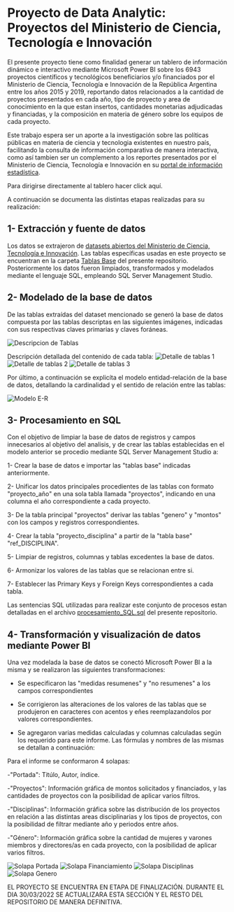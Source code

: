 # Proyecto de Data Analytic: Proyectos del Ministerio de Ciencia, Tecnología e Innovación

El presente proyecto tiene como finalidad generar un tablero de información dinámico e interactivo mediante Microsoft Power BI sobre los 6943 proyectos científicos y tecnológicos beneficiarios y/o financiados por el Ministerio de Ciencia, Tecnología e Innovación de la República Argentina entre los años 2015 y 2019, reportando datos relacionados a la cantidad de proyectos presentados en cada año, tipo de proyecto y area de conocimiento en la que estan insertos, cantidades monetarias adjudicadas y financiadas, y la composición en materia de género sobre los equipos de cada proyecto. 

Este trabajo espera ser un aporte a la investigación sobre las políticas públicas en materia de ciencia y tecnologia existentes en nuestro país, facilitando la consulta de información comparativa de manera interactiva, como así tambien ser un complemento a los reportes presentados por el Ministerio de Ciencia, Tecnología e Innovación en su [portal de información estadística](https://datos.mincyt.gob.ar/).

Para dirigirse directamente al tablero hacer click aquí.

A continuación se documenta las distintas etapas realizadas para su realización:

## 1- Extracción y fuente de datos
Los datos se extrajeron de [datasets abiertos del Ministerio de Ciencia, Tecnología e Innovación](https://datasets.datos.mincyt.gob.ar/dataset/proyectos-de-ciencia-tecnologia-e-innovacion). Las tablas específicas usadas en este proyecto se encuentran en la carpeta [Tablas Base](https://github.com/laut-code/Data_Analytics-Proyectos_MinCyT/tree/main/Tablas%20Base) del presente repositorio. Posteriormente
los datos fueron limpiados, transformados y modelados mediante el lenguaje SQL, empleando SQL Server Management Studio.

## 2- Modelado de la base de datos
De las tablas extraídas del dataset mencionado se generó la base de datos compuesta por las tablas descriptas en las siguientes imágenes, indicadas con sus respectivas claves primarias y claves foráneas.

![Descripcion de Tablas ](https://github.com/laut-code/Data_Analytics-Proyectos_MinCyT/blob/main/imagenes_readme/Resumen_tablas.png)

Descripción detallada del contenido de cada tabla:
![Detalle de tablas 1](https://github.com/laut-code/Data_Analytics-Proyectos_MinCyT/blob/main/imagenes_readme/descripcion_tablas1.png)
![Detalle de tablas 2](https://github.com/laut-code/Data_Analytics-Proyectos_MinCyT/blob/main/imagenes_readme/descripcion_tablas2.png)
![Detalle de tablas 3](https://github.com/laut-code/Data_Analytics-Proyectos_MinCyT/blob/main/imagenes_readme/descripcion_tablas3.png)

Por último, a continuación se explicíta el modelo entidad-relación de la base de datos, detallando la cardinalidad y el sentido de relación entre las tablas:

![Modelo E-R](https://github.com/laut-code/Data_Analytics-Proyectos_MinCyT/blob/main/imagenes_readme/Modelo%20Entidad-Relacion.png)


## 3- Procesamiento en SQL
Con el objetivo de limpiar la base de datos de registros y campos innecesarios al objetivo del analisis, y de crear las tablas establecidas en el modelo anterior se procedio mediante SQL Server Management Studio a:

1- Crear la base de datos e importar las "tablas base" indicadas anteriormente.

2- Unificar los datos principales procedientes de las tablas con formato "proyecto_año" en una sola tabla llamada "proyectos", indicando en una columna el año correspondiente a cada proyecto.

3- De la tabla principal "proyectos" derivar las tablas "genero" y "montos" con los campos y registros correspondientes.

4- Crear la tabla "proyecto_disciplina" a partir de la "tabla base" "ref_DISCIPLINA".

5- Limpiar de registros, columnas y tablas excedentes la base de datos.

6- Armonizar los valores de las tablas que se relacionan entre si.

7- Establecer las Primary Keys y Foreign Keys correspondientes a cada tabla.

Las sentencias SQL utilizadas para realizar este conjunto de procesos estan detalladas en el archivo [procesamiento_SQL.sql](/procesamiento_SQL.sql) del presente repositorio.


## 4- Transformación y visualización de datos mediante Power BI
Una vez modelada la base de datos se conectó Microsoft Power BI a la misma y se realizaron las siguientes transformaciones:

- Se especificaron las "medidas resumenes" y "no resumenes" a los campos correspondientes

- Se corrigieron las alteraciones de los valores de las tablas que se produjeron en caracteres con acentos y eñes reemplazandolos por valores correspondientes.

- Se agregaron varias medidas calculadas y columnas calculadas según los requerido para este informe. Las fórmulas y nombres de las mismas se detallan a continuación:





Para el informe se conformaron 4 solapas: 
 
-"Portada": Titúlo, Autor, índice.

-"Proyectos": Información gráfica de montos solicitados y financiados, y  las cantidades de proyectos con la posibilidad de aplicar varios filtros.

-"Disciplinas": Información gráfica sobre las distribución de los proyectos en relación a las distintas areas disciplinarias y los tipos de proyectos, con la posibilidad de filtrar mediante año y periodos entre años. 

-"Género":  Información gráfica sobre la cantidad de mujeres y varones miembros y directores/as en cada proyecto, con la posibilidad de aplicar varios filtros.

![Solapa Portada](https://github.com/laut-code/Data_Analytics-Proyectos_MinCyT/blob/main/imagenes_readme/Portada.png)
![Solapa Financiamiento](https://github.com/laut-code/Data_Analytics-Proyectos_MinCyT/blob/main/imagenes_readme/Financiamiento.png)
![Solapa Disciplinas](https://github.com/laut-code/Data_Analytics-Proyectos_MinCyT/blob/main/imagenes_readme/Disciplinas.png)
![Solapa Genero](https://github.com/laut-code/Data_Analytics-Proyectos_MinCyT/blob/main/imagenes_readme/Genero.png)



EL PROYECTO SE ENCUENTRA EN ETAPA DE FINALIZACIÓN. DURANTE EL DIA 30/03/2022 SE ACTUALIZARA ESTA SECCIÓN Y EL RESTO DEL REPOSITORIO DE MANERA DEFINITIVA.





